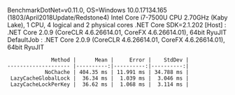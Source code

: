 BenchmarkDotNet=v0.11.0, OS=Windows 10.0.17134.165 (1803/April2018Update/Redstone4)
Intel Core i7-7500U CPU 2.70GHz (Kaby Lake), 1 CPU, 4 logical and 2 physical cores
.NET Core SDK=2.1.202
[Host]     : .NET Core 2.0.9 (CoreCLR 4.6.26614.01, CoreFX 4.6.26614.01), 64bit RyuJIT
DefaultJob : .NET Core 2.0.9 (CoreCLR 4.6.26614.01, CoreFX 4.6.26614.01), 64bit RyuJIT


```
              Method |      Mean |     Error |    StdDev |
-------------------- |----------:|----------:|----------:|
            NoChache | 404.35 ms | 11.991 ms | 34.788 ms |
 LazyCacheGlobalLock |  36.34 ms |  1.039 ms |  3.046 ms |
 LazyCacheLockPerKey |  36.62 ms |  1.068 ms |  3.114 ms |
 
```
